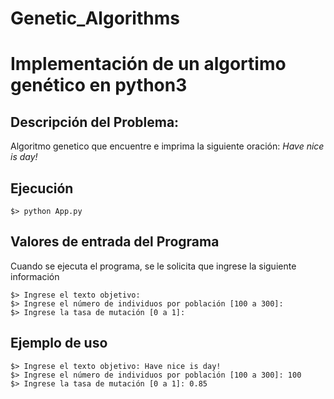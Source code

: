 # Genetic_Algorithms
# Implementación de un algortimo genético en python3

## Descripción del Problema: 
Algoritmo genetico que encuentre e imprima la siguiente oración:
*Have nice is day!*

## Ejecución

    $> python App.py

## Valores de entrada del Programa

Cuando se ejecuta el programa, se le solicita que ingrese la siguiente información

    $> Ingrese el texto objetivo: 
    $> Ingrese el número de individuos por población [100 a 300]: 
    $> Ingrese la tasa de mutación [0 a 1]: 

## Ejemplo de uso

    $> Ingrese el texto objetivo: Have nice is day! 
    $> Ingrese el número de individuos por población [100 a 300]: 100
    $> Ingrese la tasa de mutación [0 a 1]: 0.85
